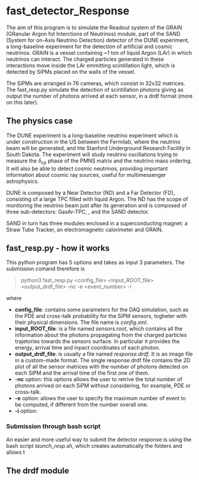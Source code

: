 # fast_detector_Response

The aim of this program is to simulate the Readout system of the GRAIN (GRanular Argon fot Interctions of Neutrinos) module, part of the SAND (System for on-Axis Neutrino Detection) detector of the DUNE experiment, a long-baseline experiment for the detection of artificial and cosmic neutrinos.
GRAIN is a vessel containing ~1 ton of liquid Argon (LAr) in which neutrinos can interact. The charged particles generated in these interactions move inside the LAr emmitting scintillation light, which is detected by SiPMs placed on the walls of the vessel.

The SiPMs are arranged in 76 cameras, which consist in 32x32 matrices.
The fast_resp.py simulate the detection of scintillation photons giving as output the number of photons arrived at each sensor, in a drdf format (more on this later).

## The physics case
The DUNE experiment is a long-baseline neutrino experiment which is under construction in the US between the Fermilab, where the neutrino beam will be generated, and hte Stanford Underground Research Facility in South Dakota.
The experiment will study neutrino oscillations trying to measure the $\delta_{cp}$ phase of the PMNS matrix and the neutrino mass ordering. It will also be able to detect cosmic neutrinos, providing important information about cosmic ray sources, useful for multimessenger astrophysics.

DUNE is composed by a Near Detector (ND) and a Far Detector (FD), consisting of a large TPC filled with liquid Argon. The ND has the scope of monitoring the neutrino beam just after its generation and is composed of three sub-detectors: GasAr-TPC, , and the SAND detector.

SAND in turn has three modules enclosed in a superconducting magnet: a Straw Tube Tracker, an electromagnetic calorimeter and GRAIN.

## fast_resp.py - how it works
This python program has 5 options and takes as input 3 parameters.
The submission comand therefore is

>python3 fast_resp.py <config_file> <input_ROOT_file> <output_drdf_file> -nc
-e <event_number> -i <idrun>

where 
- **config_file**: contains some parameters for the DAQ simulation, such as the PDE and cross-talk probability for the SiPM sensors, togheter with their physical dimensions. The file name is *config.xml*.
- **input_ROOT_file**: is a file named *sensors.root*, which contains all the information about the photons propagating from the charged particles trajetories towards the sensors surface. In particular it provides the energy, arrival time and inpact coordinates of each photon.
- **output_drdf_file**: is usually a file named *response.drdf*. It is an image file in a custom-made format. The single response.drdf file contains the 2D plot of all the sensor matrices with the number of photons detected on each SiPM and the arrival time of the first one of them.
- **-nc** option: this options allows the user to retrive the total number of photons arrived on each SiPM without considering, for example, PDE or cross-talk.
- **-e** option: allows the user to specify the maximum number of event to be computed, if different from the number overall one.
- **-i** option: 

### Submission through bash script
An easier and more useful way to submit the detector response is using the bash script *launch_resp.sh*, which creates automatically the folders and allows t

## The drdf module

